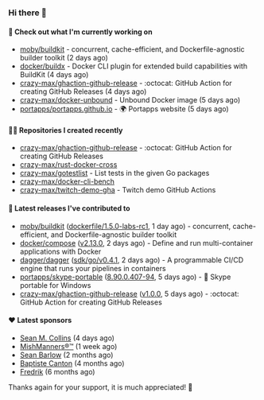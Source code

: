 ### Hi there 👋

#### 👷 Check out what I'm currently working on

- [moby/buildkit](https://github.com/moby/buildkit) - concurrent, cache-efficient, and Dockerfile-agnostic builder toolkit (2 days ago)
- [docker/buildx](https://github.com/docker/buildx) - Docker CLI plugin for extended build capabilities with BuildKit (4 days ago)
- [crazy-max/ghaction-github-release](https://github.com/crazy-max/ghaction-github-release) - :octocat: GitHub Action for creating GitHub Releases (4 days ago)
- [crazy-max/docker-unbound](https://github.com/crazy-max/docker-unbound) - Unbound Docker image (5 days ago)
- [portapps/portapps.github.io](https://github.com/portapps/portapps.github.io) - 🌍 Portapps website (5 days ago)

#### 👨‍💻 Repositories I created recently

- [crazy-max/ghaction-github-release](https://github.com/crazy-max/ghaction-github-release) - :octocat: GitHub Action for creating GitHub Releases
- [crazy-max/rust-docker-cross](https://github.com/crazy-max/rust-docker-cross)
- [crazy-max/gotestlist](https://github.com/crazy-max/gotestlist) - List tests in the given Go packages
- [crazy-max/docker-cli-bench](https://github.com/crazy-max/docker-cli-bench)
- [crazy-max/twitch-demo-gha](https://github.com/crazy-max/twitch-demo-gha) - Twitch demo GitHub Actions

#### 🚀 Latest releases I've contributed to

- [moby/buildkit](https://github.com/moby/buildkit) ([dockerfile/1.5.0-labs-rc1](https://github.com/moby/buildkit/releases/tag/dockerfile/1.5.0-labs-rc1), 1 day ago) - concurrent, cache-efficient, and Dockerfile-agnostic builder toolkit
- [docker/compose](https://github.com/docker/compose) ([v2.13.0](https://github.com/docker/compose/releases/tag/v2.13.0), 2 days ago) - Define and run multi-container applications with Docker
- [dagger/dagger](https://github.com/dagger/dagger) ([sdk/go/v0.4.1](https://github.com/dagger/dagger/releases/tag/sdk/go/v0.4.1), 2 days ago) - A programmable CI/CD engine that runs your pipelines in containers
- [portapps/skype-portable](https://github.com/portapps/skype-portable) ([8.90.0.407-94](https://github.com/portapps/skype-portable/releases/tag/8.90.0.407-94), 5 days ago) - 🚀 Skype portable for Windows 
- [crazy-max/ghaction-github-release](https://github.com/crazy-max/ghaction-github-release) ([v1.0.0](https://github.com/crazy-max/ghaction-github-release/releases/tag/v1.0.0), 5 days ago) - :octocat: GitHub Action for creating GitHub Releases

#### ❤️ Latest sponsors
- [Sean M. Collins](https://github.com/sc68cal) (4 days ago)
- [MishManners®™](https://github.com/mishmanners) (1 week ago)
- [Sean Barlow](https://github.com/woolrab6) (2 months ago)
- [Baptiste Canton](https://github.com/batmac) (4 months ago)
- [Fredrik](https://github.com/fredrikscode) (6 months ago)

Thanks again for your support, it is much appreciated! 🙏
